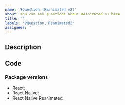 ```yaml
---
name: '❓Question (Reanimated v2)'
about: You can ask questions about Reanimated v2 here
title: ''
labels: '❓Question, Reanimated2'
assignees: ''
---
```


## Description

<!--
Tell us what is unclear for you here, you can attach code below if you have trouble implementing something or it's not working as you're expecting.
-->

## Code

<!--
Paste code in block if you have problem using Reanimated v2.

```js
// code goes here
```
-->

### Package versions

<!--
Fill in your Reanimated and React Native versions below.

List other libraries if relevant.
-->

- React:
- React Native:
- React Native Reanimated:
